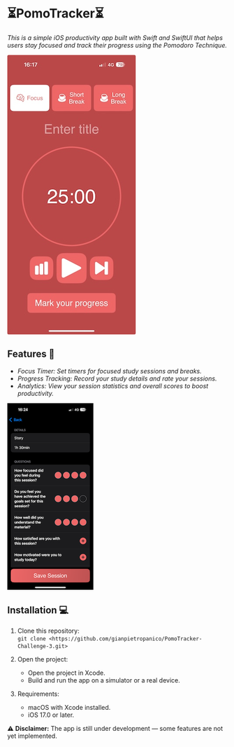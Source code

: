# ⏳PomoTracker⏳
*This is a simple iOS productivity app built with Swift and SwiftUI that helps users stay focused and track their progress using the Pomodoro Technique.* 



![App Screenshot](home.jpeg)

## Features 🚀

- *Focus Timer: Set timers for focused study sessions and breaks.*
- *Progress Tracking: Record your study details and rate your sessions.*
- *Analytics: View your session statistics and overall scores to boost productivity.*

![App Screenshot](markProgress.PNG)

## Installation 💻

1. Clone this repository:  
   `git clone <https://github.com/gianpietropanico/PomoTracker-Challenge-3.git>`

2. Open the project:
   - Open the project in Xcode.
   - Build and run the app on a simulator or a real device.

3. Requirements:
   - macOS with Xcode installed.
   - iOS 17.0 or later.
  


⚠️ **Disclaimer:** The app is still under development — some features are not yet implemented.
